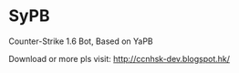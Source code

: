 # SyPB
Counter-Strike 1.6 Bot, Based on YaPB

Download or more pls visit: http://ccnhsk-dev.blogspot.hk/